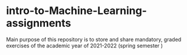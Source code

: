 # intro-to-Machine-Learning-assignments
Main purpose of this repository is to store and share mandatory, graded exercises of the academic year of 2021-2022 (spring semester )
